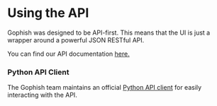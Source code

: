 # Using the API

Gophish was designed to be API-first. This means that the UI is just a wrapper around a powerful JSON RESTful API.

You can find our API documentation [here.](https://getgophish.com/documentation/api/)

### Python API Client

The Gophish team maintains an official [Python API client](https://github.com/gophish/api-client-python) for easily interacting with the API.



